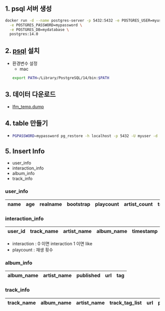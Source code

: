 ## 1. psql 서버 생성 
~~~bash
docker run -d --name postgres-server -p 5432:5432 -e POSTGRES_USER=myuser \
  -e POSTGRES_PASSWORD=mypassword \
  -e POSTGRES_DB=mydatabase \
  postgres:14.0
~~~
## 2. [psql](https://www.postgresql.org/download/) 설치
  - 환경변수 설정
    - mac 
    ~~~bash
    export PATH=/Library/PostgreSQL/14/bin:$PATH 
    ~~~
    
## 3. 데이터 다운로드
  - [lfm_temp.dump](https://www.notion.so/DB-263211aa2e1a483e8539114e81fff8ef#a4c2a0e9ea9e445995a2a07a7766404f)
## 4. table 만들기
  - ~~~bash
    PGPASSWORD=mypassword pg_restore -h localhost -p 5432 -U myuser -d mydatabase -Fc lfm_temp.dump
    ~~~ 

## 5. Insert Info
    
- user_info
- interaction_info
- album_info
- track_info

### user_info

|name|age|realname|bootstrap|playcount|artist_count|track_count|album_count|following|follower|country|gender|subscriber|url|image|registered|open|
|---|---|---|---|---|---|---|---|---|---|---|---|---|---|---|---|---|


### interaction_info

|user_id|track_name|artist_name|album_name|timestamp|interaction| playcount |
|---|---|---|---|---|---|-----------|

* interaction : 0 이면 interaction 1 이면 like
* playcount : 재생 횟수


### album_info

|album_name|artist_name|published| url |tag|
|---|---|---|---|---|



### track_info

|track_name|album_name|artist_name|track_tag_list|url|playcount|listeners|streamable_text|duration|
|---|---|---|---|---|---|---|---|---|